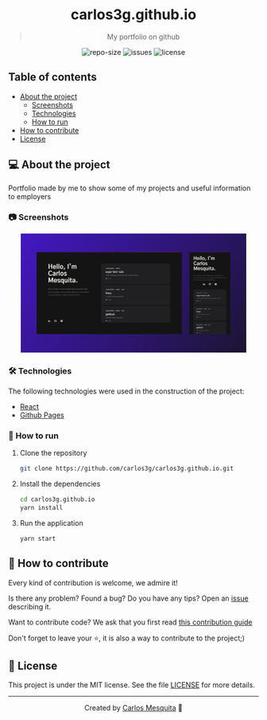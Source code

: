 <div align="center">
  <h1>
    carlos3g.github.io
  </h1>
  <blockquote>
    My portfolio on github
  </blockquote>
  <div id="badges">
    <img src="https://img.shields.io/github/repo-size/carlos3g/carlos3g.github.io?color=4000FF" alt="repo-size" />
    <img src="https://img.shields.io/github/issues-raw/carlos3g/carlos3g.github.io?color=4000FF" alt="issues" />
    <img src="https://img.shields.io/badge/license-MIT-4000FF" alt="license" />
  </div>
</div>
    
## Table of contents

- [About the project](#-about-the-project)
  - [Screenshots](#-screenshots)
  - [Technologies](#-technologies)
  - [How to run](#-how-to-run)
- [How to contribute](#-how-to-contribute)
- [License](#-license)

## 💻 About the project

Portfolio made by me to show some of my projects and useful information to employers

### 📷 Screenshots

<div align="center">
  <img src=".github/images/screenshots.png" alt="Screenshot" width="90%"/>
</div>

### 🛠 Technologies

The following technologies were used in the construction of the project:

- [React](https://pt-br.reactjs.org)
- [Github Pages](https://pages.github.com)

### 🚀 How to run

1. Clone the repository

   ```bash
   git clone https://github.com/carlos3g/carlos3g.github.io.git
   ```

2. Install the dependencies

   ```bash
   cd carlos3g.github.io
   yarn install
   ```

3. Run the application
   ```bash
   yarn start
   ```

## 🤝 How to contribute

Every kind of contribution is welcome, we admire it!

Is there any problem? Found a bug? Do you have any tips? Open an [issue](https://github.com/carlos3g/carlos3g.github.io/issues) describing it.

Want to contribute code? We ask that you first read [this contribution guide](https://github.com/firstcontributions/first-contributions)

Don't forget to leave your ⭐, it is also a way to contribute to the project;)

## 📝 License

This project is under the MIT license. See the file [LICENSE](LICENSE) for more details.

---

<div align="center">

Created by [Carlos Mesquita](https://github.com/carlos3g) 💜

</div>
